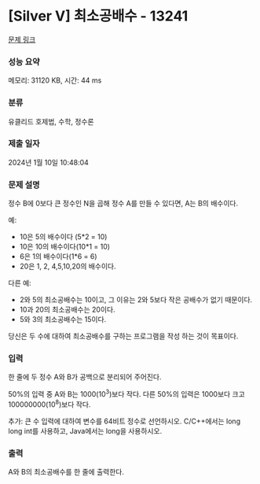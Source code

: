# [Silver V] 최소공배수 - 13241 

[문제 링크](https://www.acmicpc.net/problem/13241) 

### 성능 요약

메모리: 31120 KB, 시간: 44 ms

### 분류

유클리드 호제법, 수학, 정수론

### 제출 일자

2024년 1월 10일 10:48:04

### 문제 설명

<p>정수 B에 0보다 큰 정수인 N을 곱해 정수 A를 만들 수 있다면, A는 B의 배수이다.</p>

<p>예:</p>

<ul>
	<li>10은 5의 배수이다 (5*2 = 10)</li>
	<li>10은 10의 배수이다(10*1 = 10)</li>
	<li>6은 1의 배수이다(1*6 = 6)</li>
	<li>20은 1, 2, 4,5,10,20의 배수이다.</li>
</ul>

<p>다른 예:</p>

<ul>
	<li>2와 5의 최소공배수는 10이고, 그 이유는 2와 5보다 작은 공배수가 없기 때문이다.</li>
	<li>10과 20의 최소공배수는 20이다.</li>
	<li>5와 3의 최소공배수는 15이다.</li>
</ul>

<p>당신은 두 수에 대하여 최소공배수를 구하는 프로그램을 작성 하는 것이 목표이다.</p>

### 입력 

 <p>한 줄에 두 정수 A와 B가 공백으로 분리되어 주어진다.</p>

<p>50%의 입력 중 A와 B는 1000(10<sup>3</sup>)보다 작다. 다른 50%의 입력은 1000보다 크고 100000000(10<sup>8</sup>)보다 작다.</p>

<p>추가: 큰 수 입력에 대하여 변수를 64비트 정수로 선언하시오. C/C++에서는 long long int를 사용하고, Java에서는 long을 사용하시오.</p>

### 출력 

 <p>A와 B의 최소공배수를 한 줄에 출력한다.</p>

